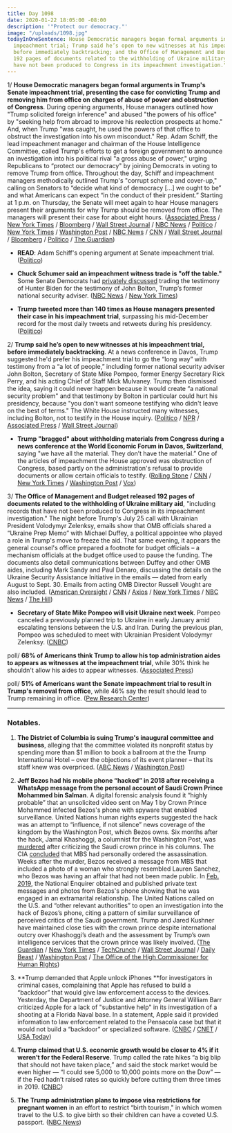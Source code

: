 ```yaml
---
title: Day 1098
date: 2020-01-22 18:05:00 -08:00
description: '"Protect our democracy."'
image: "/uploads/1098.jpg"
todayInOneSentence: House Democratic managers began formal arguments in Trump's  Senate
  impeachment trial; Trump said he’s open to new witnesses at his impeachment trial,
  before immediately backtracking; and the Office of Management and Budget released
  192 pages of documents related to the withholding of Ukraine military aid "that
  have not been produced to Congress in its impeachment investigation."
---
```


1/ **House Democratic managers began formal arguments in Trump's  Senate impeachment trial, presenting the case for convicting Trump and removing him from office on charges of abuse of power and obstruction of Congress**. During opening arguments, House managers outlined how "Trump solicited foreign inference" and abused "the powers of his office" by "seeking help from abroad to improve his reelection prospects at home." And, when Trump "was caught, he used the powers of that office to obstruct the investigation into his own misconduct." Rep. Adam Schiff, the lead impeachment manager and chairman of the House Intelligence Committee, called Trump's efforts to get a foreign government to announce an investigation into his political rival "a gross abuse of power," urging Republicans to “protect our democracy" by joining Democrats in voting to remove Trump from office. Throughout the day, Schiff and impeachment managers methodically outlined Trump's "corrupt scheme and cover-up," calling on Senators to “decide what kind of democracy \[...\] we ought to be” and what Americans can expect “in the conduct of their president.” Starting at 1 p.m. on Thursday, the Senate will meet again to hear House managers present their arguments for why Trump should be removed from office. The managers will present their case for about eight hours. ([Associated Press](https://apnews.com/29b81fda30045ec649467abb7ee47d28) / [New York Times](https://www.nytimes.com/2020/01/22/us/politics/impeachment-case-trump.html) / [Bloomberg](https://www.bloomberg.com/news/articles/2020-01-22/house-to-begin-presenting-case-to-remove-trump-from-office) / [Wall Street Journal](https://www.wsj.com/articles/democrats-set-to-begin-opening-arguments-in-senate-impeachment-trial-11579690802) / [NBC News](https://www.nbcnews.com/politics/trump-impeachment-inquiry/trump-s-senate-impeachment-trial-what-happened-day-2-n1120576) / [Politico](https://www.politico.com/news/2020/01/22/senate-impeachment-trial-opening-arguments-witnesses-102065) / [New York Times](https://www.nytimes.com/2020/01/22/us/politics/trump-impeachment.html) / [Washington Post](https://www.washingtonpost.com/politics/impeachment-trial-live-updates/2020/01/22/3beb411e-3d05-11ea-8872-5df698785a4e_story.html) / [NBC News](https://www.nbcnews.com/politics/trump-impeachment-inquiry/live-blog/live-trump-impeachment-senate-trial-coverage-n1119061) / [CNN](https://www.cnn.com/politics/live-news/trump-impeachment-trial-01-22-20/index.html) / [Wall Street Journal](https://www.wsj.com/livecoverage/trump-impeachment-trial) / [Bloomberg](https://www.bloomberg.com/news/articles/2020-01-22/more-sparring-likely-before-house-makes-case-impeachment-update) / [Politico](https://www.politico.com/news/2020/01/22/senate-impeachment-trial-live-highlights-and-updates-102046) / [The Guardian](https://www.theguardian.com/us-news/live/2020/jan/22/donald-trump-impeachment-trial-news-today-senate-live))

* **READ**: Adam Schiff's opening argument at Senate impeachment trial. ([Politico](https://www.politico.com/news/2020/01/22/adam-schiff-opening-argument-trump-impeachment-trial-102202))

* **Chuck Schumer said an impeachment witness trade is "off the table."** Some Senate Democrats had [privately discussed](https://www.washingtonpost.com/politics/senate-democrats-privately-mull-biden-for-bolton-trade-in-impeachment-trial/2020/01/21/e73b971a-3c71-11ea-baca-eb7ace0a3455_story.html) trading the testimony of Hunter Biden for the testimony of John Bolton, Trump’s former national security adviser. ([NBC News](https://www.nbcnews.com/politics/trump-impeachment-inquiry/live-blog/live-trump-impeachment-senate-trial-coverage-n1119061#ncrd1120676) / [New York Times](https://www.nytimes.com/2020/01/22/us/politics/trump-impeachment.html#link-5cb65308))

* **Trump tweeted more than 140 times as House managers presented their case in his impeachment trial**, surpassing his mid-December record for the most daily tweets and retweets during his presidency. ([Politico](https://www.politico.com/news/2020/01/22/trump-new-twitter-record-presidency-102308))

2/ **Trump said he’s open to new witnesses at his impeachment trial, before immediately backtracking**. At a news conference in Davos, Trump suggested he'd prefer his impeachment trial to go the “long way” with testimony from a “a lot of people,” including former national security adviser John Bolton, Secretary of State Mike Pompeo, former Energy Secretary Rick Perry, and his acting Chief of Staff Mick Mulvaney. Trump then dismissed the idea, saying it could never happen because it would create “a national security problem" and that testimony by Bolton in particular could hurt his presidency, because "you don't want someone testifying who didn't leave on the best of terms." The White House instructed many witnesses, including Bolton, not to testify in the House inquiry. ([Politico](https://www.politico.com/news/2020/01/22/trump-disrupts-senate-gop-trial-strategy-102198) / [NPR](https://www.npr.org/2020/01/22/797320569/with-the-rules-set-senate-trial-opening-arguments-begin) / [Associated Press](https://apnews.com/98574eda1a5f8e3b9f2a4e7d8b2a7db6) / [Wall Street Journal](https://www.wsj.com/livecoverage/trump-impeachment-trial#LCcard-1579705639))

* **Trump "bragged" about withholding materials from Congress during a news conference at the World Economic Forum in Davos, Switzerland**, saying "we have all the material. They don’t have the material.” One of the articles of impeachment the House approved was obstruction of Congress, based partly on the administration's refusal to provide documents or allow certain officials to testify. ([Rolling Stone](https://www.rollingstone.com/politics/politics-news/trump-impeachment-evidence-we-have-all-the-material-they-dont-941140/) / [CNN](https://www.cnn.com/2020/01/22/politics/adam-schiff-donald-trump-material-congress/index.html) / [New York Times](https://www.nytimes.com/reuters/2020/01/22/world/europe/22reuters-usa-trump-impeachment-quotes.html) / [Washington Post](https://www.washingtonpost.com/politics/2020/01/22/after-republican-senators-block-new-impeachment-evidence-trump-boasts-about-what-hes-withholding/) / [Vox](https://www.vox.com/2020/1/22/21076766/trumps-davos-news-conference-impeachment-schiff))

3/ **The Office of Management and Budget released 192 pages of documents related to the withholding of Ukraine military aid**, "including records that have not been produced to Congress in its impeachment investigation." The night before Trump's July 25 call with Ukrainian President Volodymyr Zelenksy, emails show that OMB officials shared a “Ukraine Prep Memo” with Michael Duffey, a political appointee who played a role in Trump's move to freeze the aid. That same evening, it appears the general counsel's office prepared a footnote for budget officials – a mechanism officials at the budget office used to pause the funding. The documents also detail communications between Duffey and other OMB aides, including Mark Sandy and Paul Denaro, discussing the details on the Ukraine Security Assistance Initiative in the emails — dated from early August to Sept. 30. Emails from acting OMB Director Russell Vought are also included. ([American Oversight](https://www.americanoversight.org/omb-releases-ukraine-documents-to-american-oversight) / [CNN](https://www.cnn.com/2020/01/22/politics/new-omb-ukraine-documents-american-oversight/) / [Axios](https://www.axios.com/omb-releases-ukraine-aid-data-american-oversight-d9ba8e29-02a7-4c96-9dde-13ec9a978d23.html) / [New York Times](https://www.nytimes.com/2020/01/22/us/politics/ukraine-aid.html) / [NBC News](https://www.nbcnews.com/politics/trump-impeachment-inquiry/live-blog/live-trump-impeachment-senate-trial-coverage-n1119061/ncrd1120051#liveBlogHeader) / [The Hill](https://thehill.com/homenews/administration/479311-trump-admin-releases-trove-of-documents-on-ukrainian-military-aid))

* **Secretary of State Mike Pompeo will visit Ukraine next week**. Pompeo canceled a previously planned trip to Ukraine in early January amid escalating tensions between the U.S. and Iran. During the previous plan, Pompeo was scheduled to meet with Ukrainian President Volodymyr Zelenksy. ([CNBC](https://www.cnbc.com/2020/01/22/mike-pompeo-to-visit-ukraine-next-week-sources-say.html))

poll/ **68% of Americans think Trump to allow his top administration aides to appears as witnesses at the impeachment trial**, while 30% think he shouldn't allow his aides to appear witnesses. ([Associated Press](https://apnews.com/06eb66d980777296f8509c154107c28f))

poll/ **51% of Americans want the Senate impeachment trial to result in Trump's removal from office**, while 46% say the result should lead to Trump remaining in office. ([Pew Research Center](https://www.people-press.org/2020/01/22/by-a-narrow-margin-americans-say-senate-trial-should-result-in-trumps-removal/))

---

### Notables.

1. **The District of Columbia is suing Trump's inaugural committee and business**, alleging that the committee violated its nonprofit status by spending more than $1 million to book a ballroom at the the Trump International Hotel – over the objections of its event planner – that its staff knew was overpriced. ([ABC News](https://abcnews.go.com/Politics/wireStory/dc-sues-trump-inaugural-committee-alleging-abuse-funds-68450566) / [Washington Post](https://www.washingtonpost.com/business/economy/dc-attorney-general-sues-trump-inaugural-committee-over-1-million-booking-at-presidents-hotel/2020/01/22/aa4ffab6-3c90-11ea-b90d-5652806c3b3a_story.html))

2. **Jeff Bezos had his mobile phone “hacked” in 2018 after receiving a WhatsApp message from the personal account of Saudi Crown Prince Mohammed bin Salman**. A digital forensic analysis found it “highly probable” that an unsolicited video sent on May 1 by Crown Prince Mohammed infected Bezos's phone with spyware that enabled surveillance. United Nations human rights experts suggested the hack was an attempt to “influence, if not silence” news coverage of the kingdom by the Washington Post, which Bezos owns. Six months after the hack, Jamal Khashoggi, a columnist for the Washington Post, was [murdered](https://whatthefuckjusthappenedtoday.com/2018/10/10/day-629/#2-trump-said-he-will-speak-to-saudi) after criticizing the Saudi crown prince in his columns. The CIA [concluded](https://whatthefuckjusthappenedtoday.com/2018/11/19/day-669/#1-the-cia-concluded-that-saudi-crown) that MBS had personally ordered the assassination. Weeks after the murder, Bezos received a message from MBS that included a photo of a woman who strongly resembled Lauren Sanchez, who Bezos was having an affair that had not been made public. In [Feb. 2019](https://whatthefuckjusthappenedtoday.com/2019/02/08/day-750/#trump%E2%80%99s-inauguration-committee-overp), the National Enquirer obtained and published private text messages and photos from Bezos's phone showing that he was engaged in an extramarital relationship. The United Nations called on the U.S. and “other relevant authorities” to open an investigation into the hack of Bezos’s phone, citing a pattern of similar surveillance of perceived critics of the Saudi government. Trump and Jared Kushner have maintained close ties with the crown prince despite international outcry over Khashoggi’s death and the assessment by Trump’s own intelligence services that the crown prince was likely involved. ([The Guardian](https://www.theguardian.com/technology/2020/jan/21/amazon-boss-jeff-bezoss-phone-hacked-by-saudi-crown-prince) / [New York Times](https://www.nytimes.com/2020/01/22/world/middleeast/bezos-phone-hacked.html) / [TechCrunch](https://techcrunch.com/2020/01/22/bezos-nso-group-hack/) / [Wall Street Journal](https://www.wsj.com/articles/u-n-experts-say-hacking-of-bezoss-phone-suggests-effort-to-influence-news-coverage-11579704647) / [Daily Beast](https://www.thedailybeast.com/mbs-taunted-jeff-bezos-over-affair-before-national-enquirer-story-broke) / [Washington Post](https://www.washingtonpost.com/politics/un-ties-alleged-phone-hacking-to-posts-coverage-of-saudi-arabia/2020/01/22/a0bc63ba-3d1f-11ea-b90d-5652806c3b3a_story.html) / [The Office of the High Commissioner for Human Rights](https://www.ohchr.org/EN/NewsEvents/Pages/DisplayNews.aspx?NewsID=25488&LangID=E))

3. \*\*Trump demanded that Apple unlock iPhones \*\*for investigators in criminal cases, complaining that Apple has refused to build a “backdoor” that would give law enforcement access to the devices. Yesterday, the Department of Justice and Attorney General William Barr criticized Apple for a lack of "substantive help" in its investigation of a shooting at a Florida Naval base. In a statement, Apple said it provided information to law enforcement related to the Pensacola case but that it would not build a “backdoor” or specialized software. ([CNBC](https://www.cnbc.com/2020/01/22/trump-demands-apple-unlock-iphones-for-authorities-in-criminal-cases.html) / [CNET](https://www.cnet.com/news/trump-says-apple-holds-keys-to-so-many-criminals-and-criminal-minds/) / [USA Today](https://www.usatoday.com/story/opinion/2020/01/21/shaming-apple-pensacola-gunman-iphones-isnt-enough-editorials-debates/4491672002/))

4. **Trump claimed that U.S. economic growth would be closer to 4% if it weren’t for the Federal Reserve**. Trump called the rate hikes “a big blip that should not have taken place,” and said the stock market would be even higher — “I could see 5,000 to 10,000 points more on the Dow” — if the Fed hadn’t raised rates so quickly before cutting them three times in 2019. ([CNBC](https://www.cnbc.com/2020/01/22/trump-says-gdp-dow-would-be-higher-if-it-werent-for-the-fed.html))

5. **The Trump administration plans to impose visa restrictions for pregnant women** in an effort to restrict “birth tourism," in which women travel to the U.S. to give birth so their children can have a coveted U.S. passport. ([NBC News](https://www.nbcnews.com/politics/immigration/u-s-impose-visas-restrictions-pregnant-women-n1120706))